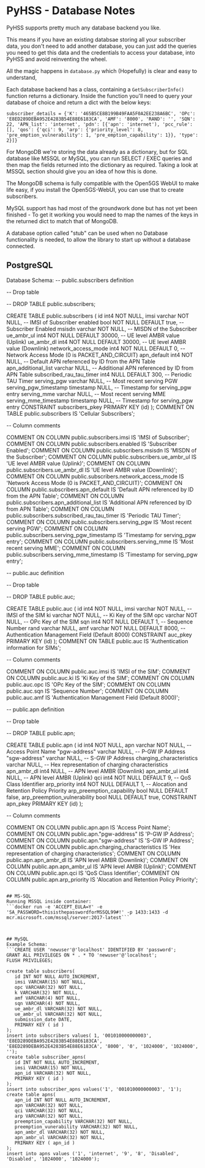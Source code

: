# PyHSS - Database Notes
PyHSS supports pretty much any database backend you like.

This means if you have an existing databsae storing all your subscriber data, you don't need to add another database, you can just add the queries you need to get this data and the credentials to access your database, into PyHSS and avoid reinventing the wheel.

All the magic happens in ```database.py``` which (Hopefully) is clear and easy to understand,

Each database backend has a class, containing a ```GetSubscriberInfo()``` function returns a dictionary.
Inside the function you'll need to query your database of choice and return a dict with the below keys:
```
subscriber_details = {'K': '465B5CE8B199B49FAA5F0A2EE238A6BC', 'OPc': 'E8ED289DEBA952E4283B54E88E6183CA', 'AMF': '8000', 'RAND': '', 'SQN': 22, 'APN_list': 'internet', 'pdn': [{'apn': 'internet'), 'pcc_rule': [], 'qos': {'qci': 9, 'arp': {'priority_level': 8, 'pre_emption_vulnerability': 1, 'pre_emption_capability': 1}}, 'type': 2}]}
```

For MongoDB we're storing the data already as a dictionary, but for SQL database like MSSQL or MySQL, you can run SELECT / EXEC queries and then map the fields returned into the dictionary as required. Taking a look at MSSQL section should give you an idea of how this is done.

The MongoDB schema is fully compatible with the Open5GS WebUI to make life easy, if you install the Open5GS-WebUI, you can use that to create subscribers.

MySQL support has had most of the groundwork done but has not yet been finished - To get it working you would need to map the names of the keys in the returned dict to match that of MongoDB.

A database option called "stub" can be used when no Database functionality is needed, to allow the library to start up without a database connected.

## PostgreSQL

Database Schema:
-- public.subscribers definition

-- Drop table

-- DROP TABLE public.subscribers;

CREATE TABLE public.subscribers (
	id int4 NOT NULL,
	imsi varchar NOT NULL, -- IMSI of Subscriber
	enabled bool NOT NULL DEFAULT true, -- Subscriber Enabled
	msisdn varchar NOT NULL, -- MISDN of the Subscriber
	ue_ambr_ul int4 NOT NULL DEFAULT 30000, -- UE level AMBR value (Uplink)
	ue_ambr_dl int4 NOT NULL DEFAULT 30000, -- UE level AMBR value (Downlink)
	network_access_mode int4 NOT NULL DEFAULT 0, -- Network Access Mode (0 is PACKET_AND_CIRCUIT)
	apn_default int4 NOT NULL, -- Default APN referenced by ID from the APN Table
	apn_additional_list varchar NULL, -- Additional APN referenced by ID from APN Table
	subscribed_rau_tau_timer int4 NULL DEFAULT 300, -- Periodic TAU Timer
	serving_pgw varchar NULL, -- Most recent serving PGW
	serving_pgw_timestamp timestamp NULL, -- Timestamp for serving_pgw entry
	serving_mme varchar NULL, -- Most recent serving MME
	serving_mme_timestamp timestamp NULL, -- Timestamp for serving_pgw entry
	CONSTRAINT subscribers_pkey PRIMARY KEY (id)
);
COMMENT ON TABLE public.subscribers IS 'Cellular Subscribers';

-- Column comments

COMMENT ON COLUMN public.subscribers.imsi IS 'IMSI of Subscriber';
COMMENT ON COLUMN public.subscribers.enabled IS 'Subscriber Enabled';
COMMENT ON COLUMN public.subscribers.msisdn IS 'MISDN of the Subscriber';
COMMENT ON COLUMN public.subscribers.ue_ambr_ul IS 'UE level AMBR value (Uplink)';
COMMENT ON COLUMN public.subscribers.ue_ambr_dl IS 'UE level AMBR value (Downlink)';
COMMENT ON COLUMN public.subscribers.network_access_mode IS 'Network Access Mode (0 is PACKET_AND_CIRCUIT)';
COMMENT ON COLUMN public.subscribers.apn_default IS 'Default APN referenced by ID from the APN Table';
COMMENT ON COLUMN public.subscribers.apn_additional_list IS 'Additional APN referenced by ID from APN Table';
COMMENT ON COLUMN public.subscribers.subscribed_rau_tau_timer IS 'Periodic TAU Timer';
COMMENT ON COLUMN public.subscribers.serving_pgw IS 'Most recent serving PGW';
COMMENT ON COLUMN public.subscribers.serving_pgw_timestamp IS 'Timestamp for serving_pgw entry';
COMMENT ON COLUMN public.subscribers.serving_mme IS 'Most recent serving MME';
COMMENT ON COLUMN public.subscribers.serving_mme_timestamp IS 'Timestamp for serving_pgw entry';


-- public.auc definition

-- Drop table

-- DROP TABLE public.auc;

CREATE TABLE public.auc (
	id int4 NOT NULL,
	imsi varchar NOT NULL, -- IMSI of the SIM
	ki varchar NOT NULL, -- Ki Key of the SIM
	opc varchar NOT NULL, -- OPc Key of the SIM
	sqn int4 NOT NULL DEFAULT 1, -- Sequence Number
	rand varchar NULL,
	amf varchar NOT NULL DEFAULT 8000, -- Authentication Management Field (Default 8000)
	CONSTRAINT auc_pkey PRIMARY KEY (id)
);
COMMENT ON TABLE public.auc IS 'Authentication information for SIMs';

-- Column comments

COMMENT ON COLUMN public.auc.imsi IS 'IMSI of the SIM';
COMMENT ON COLUMN public.auc.ki IS 'Ki Key of the SIM';
COMMENT ON COLUMN public.auc.opc IS 'OPc Key of the SIM';
COMMENT ON COLUMN public.auc.sqn IS 'Sequence Number';
COMMENT ON COLUMN public.auc.amf IS 'Authentication Management Field (Default 8000)';


-- public.apn definition

-- Drop table

-- DROP TABLE public.apn;

CREATE TABLE public.apn (
	id int4 NOT NULL,
	apn varchar NOT NULL, -- Access Point Name
	"pgw-address" varchar NULL, -- P-GW IP Address
	"sgw-address" varchar NULL, -- S-GW IP Address
	charging_characteristics varchar NULL, -- Hex representation of charging characteristics
	apn_ambr_dl int4 NULL, -- APN level AMBR (Downlink)
	apn_ambr_ul int4 NULL, -- APN level AMBR (Uplink)
	qci int4 NOT NULL DEFAULT 9, -- QoS Class Identifier
	arp_priority int4 NOT NULL DEFAULT 1, -- Alocation and Retention Policy Priority
	arp_preemption_capability bool NULL DEFAULT false,
	arp_preemption_vulnerability bool NULL DEFAULT true,
	CONSTRAINT apn_pkey PRIMARY KEY (id)
);

-- Column comments

COMMENT ON COLUMN public.apn.apn IS 'Access Point Name';
COMMENT ON COLUMN public.apn."pgw-address" IS 'P-GW IP Address';
COMMENT ON COLUMN public.apn."sgw-address" IS 'S-GW IP Address';
COMMENT ON COLUMN public.apn.charging_characteristics IS 'Hex representation of charging characteristics';
COMMENT ON COLUMN public.apn.apn_ambr_dl IS 'APN level AMBR (Downlink)';
COMMENT ON COLUMN public.apn.apn_ambr_ul IS 'APN level AMBR (Uplink)';
COMMENT ON COLUMN public.apn.qci IS 'QoS Class Identifier';
COMMENT ON COLUMN public.apn.arp_priority IS 'Alocation and Retention Policy Priority';




```

## MS-SQL
Running MSSQL inside container:
```docker run -e 'ACCEPT_EULA=Y' -e 'SA_PASSWORD=thisisthepasswordforMSSQL99#!' -p 1433:1433 -d mcr.microsoft.com/mssql/server:2017-latest```



## MySQL
Example Schema: 
```CREATE USER 'newuser'@'localhost' IDENTIFIED BY 'password';
GRANT ALL PRIVILEGES ON * . * TO 'newuser'@'localhost';
FLUSH PRIVILEGES;

create table subscribers(
   id INT NOT NULL AUTO_INCREMENT,
   imsi VARCHAR(15) NOT NULL,
   opc VARCHAR(32) NOT NULL,
   k VARCHAR(32) NOT NULL,
   amf VARCHAR(4) NOT NULL,
   sqn VARCHAR(4) NOT NULL,
   ue_ambr_dl VARCHAR(32) NOT NULL,
   ue_ambr_ul VARCHAR(32) NOT NULL,
   submission_date DATE,
   PRIMARY KEY ( id )
);
insert into subscribers values( 1, '001010000000003', 'E8ED289DEBA952E4283B54E88E6183CA', 'E8ED289DEBA952E4283B54E88E6183CA', '8000', '0', '1024000', '1024000', '');
create table subscriber_apns(
   id INT NOT NULL AUTO_INCREMENT,
   imsi VARCHAR(15) NOT NULL,
   apn_id VARCHAR(32) NOT NULL,
   PRIMARY KEY ( id )
);
insert into subscriber_apns values('1', '001010000000003', '1');
create table apns(
   apn_id INT NOT NULL AUTO_INCREMENT,
   apn VARCHAR(32) NOT NULL,
   qci VARCHAR(32) NOT NULL,
   arp VARCHAR(32) NOT NULL,
   preemption_capability VARCHAR(32) NOT NULL,
   preemption_vunerability VARCHAR(32) NOT NULL,
   apn_ambr_dl VARCHAR(32) NOT NULL,
   apn_ambr_ul VARCHAR(32) NOT NULL,
   PRIMARY KEY ( apn_id )
);
insert into apns values ('1', 'internet', '9', '8', 'Disabled', 'Disabled', '1024000', '1024000');
```